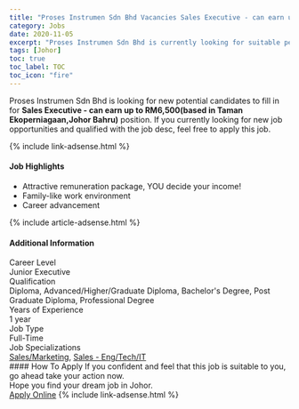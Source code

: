```yaml
---
title: "Proses Instrumen Sdn Bhd Vacancies Sales Executive - can earn up to RM6,500(based in Taman Ekoperniagaan,Johor Bahru)" 
category: Jobs 
date: 2020-11-05 
excerpt: "Proses Instrumen Sdn Bhd is currently looking for suitable person to fill in the Sales Executive - can earn up to RM6,500(based in Taman Ekoperniagaan,Johor Bahru) which positioned at Johor" 
tags: [Johor] 
toc: true 
toc_label: TOC 
toc_icon: "fire" 
--- 
```


<p>Proses Instrumen Sdn Bhd is looking for new potential candidates to fill in for <b>Sales Executive - can earn up to RM6,500(based in Taman Ekoperniagaan,Johor Bahru)</b> position. If you currently looking for new job opportunities and qualified with the job desc, feel free to apply this job.
</p>{% include link-adsense.html %} 
<div><div><div><h4>Job Highlights</h4></div></div><div><ul><li><div><div><div><div></div></div></div><div><span>Attractive remuneration package, YOU decide your income!</span></div></div></li><li><div><div><div><div></div></div></div><div><span>Family-like work environment</span></div></div></li><li><div><div><div><div></div></div></div><div><span>Career advancement</span></div></div></li></ul></div></div> 
{% include article-adsense.html %} 
<div><div><div><h4>Additional Information</h4></div></div><div><div><div><div><div><div><div><div><span>Career Level</span></div></div><div><span>Junior Executive</span></div></div></div></div><div><div><div><div><div><span>Qualification</span></div></div><div><span>Diploma, Advanced/Higher/Graduate Diploma, Bachelor's Degree, Post Graduate Diploma, Professional Degree</span></div></div></div></div><div><div><div><div><div><span>Years of Experience</span></div></div><div><span>1 year</span></div></div></div></div><div><div><div><div><div><span>Job Type</span></div></div><div><span>Full-Time</span></div></div></div></div><div><div><div><div><div><span>Job Specializations</span></div></div><div><span><a href="/en/job-search/sales-marketing-jobs/">Sales/Marketing</a>, <a href="/en/job-search/engineering-technical-it-sales-jobs/">Sales - Eng/Tech/IT</a></span></div></div></div></div></div></div></div></div> 
#### How To Apply 
If you confident and feel that this job is suitable to you, go ahead take your action now. <br/> 
Hope you find your dream job in Johor. <br/> 
<a href="https://www.jobstreet.com.my/en/job/sales-executive-can-earn-up-to-rm6-500-based-in-taman-ekoperniagaan-johor-bahru-4418426?jobId=jobstreet-my-job-4418426&sectionRank=17&token=0~89b77204-2d4c-4a90-a7a6-d608386b3d9e&fr=SRP%20View%20In%20New%20Ta" class="btn btn--info" target="_blank" rel="nofollow noopenner">Apply Online</a> 
{% include link-adsense.html %} 